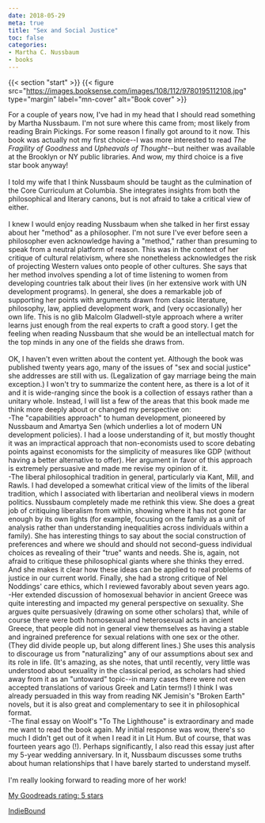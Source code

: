 ```yaml
---
date: 2018-05-29
meta: true
title: "Sex and Social Justice"
toc: false
categories:
- Martha C. Nussbaum
- books
---
```


{{< section "start" >}}
{{< figure src="https://images.booksense.com/images/108/112/9780195112108.jpg" type="margin" label="mn-cover" alt="Book cover" >}}

For a couple of years now, I've had in my head that I should read something by Martha Nussbaum. I'm not sure where this came from; most likely from reading Brain Pickings. For some reason I finally got around to it now. This book was actually not my first choice--I was more interested to read _The Fragility of Goodness_ and _Upheavals of Thought_--but neither was available at the Brooklyn or NY public libraries. And wow, my third choice is a five star book anyway!<br /><br />I told my wife that I think Nussbaum should be taught as the culmination of the Core Curriculum at Columbia. She integrates insights from both the philosophical and literary canons, but is not afraid to take a critical view of either. <br /><br />I knew I would enjoy reading Nussbaum when she talked in her first essay about her "method" as a philosopher. I'm not sure I've ever before seen a philosopher even acknowledge having a "method," rather than presuming to speak from a neutral platform of reason. This was in the context of her critique of cultural relativism, where she nonetheless acknowledges the risk of projecting Western values onto people of other cultures. She says that her method involves spending a lot of time listening to women from developing countries talk about their lives (in her extensive work with UN development programs). In general, she does a remarkable job of supporting her points with arguments drawn from classic literature, philosophy, law, applied development work, and (very occasionally) her own life. This is no glib Malcolm Gladwell-style approach where a writer learns just enough from the real experts to craft a good story. I get the feeling when reading Nussbaum that she would be an intellectual match for the top minds in any one of the fields she draws from.<br /><br />OK, I haven't even written about the content yet. Although the book was published twenty years ago, many of the issues of "sex and social justice" she addresses are still with us. (Legalization of gay marriage being the main exception.) I won't try to summarize the content here, as there is a lot of it and it is wide-ranging since the book is a collection of essays rather than a unitary whole. Instead, I will list a few of the areas that this book made me think more deeply about or changed my perspective on:<br />-The "capabilities approach" to human development, pioneered by Nussbaum and Amartya Sen (which underlies a lot of modern UN development policies). I had a loose understanding of it, but mostly thought it was an impractical approach that non-economists used to score debating points against economists for the simplicity of measures like GDP (without having a better alternative to offer). Her argument in favor of this approach is extremely persuasive and made me revise my opinion of it.<br />-The liberal philosophical tradition in general, particularly via Kant, Mill, and Rawls. I had developed a somewhat critical view of the limits of the liberal tradition, which I associated with libertarian and neoliberal views in modern politics. Nussbaum completely made me rethink this view. She does a great job of critiquing liberalism from within, showing where it has not gone far enough by its own lights (for example, focusing on the family as a unit of analysis rather than understanding inequalities across individuals within a family). She has interesting things to say about the social construction of preferences and where we should and should not second-guess individual choices as revealing of their "true" wants and needs. She is, again, not afraid to critique these philosophical giants where she thinks they erred. And she makes it clear how these ideas can be applied to real problems of justice in our current world. Finally, she had a strong critique of Nel Noddings' care ethics, which I reviewed favorably about seven years ago.<br />-Her extended discussion of homosexual behavior in ancient Greece was quite interesting and impacted my general perspective on sexuality. She argues quite persuasively (drawing on some other scholars) that, while of course there were both homosexual and heterosexual acts in ancient Greece, that people did not in general view themselves as having a stable and ingrained preference for sexual relations with one sex or the other. (They did divide people up, but along different lines.) She uses this analysis to discourage us from "naturalizing" any of our assumptions about sex and its role in life. (It's amazing, as she notes, that until recently, very little was understood about sexuality in the classical period, as scholars had shied away from it as an "untoward" topic--in many cases there were not even accepted translations of various Greek and Latin terms!) I think I was already persuaded in this way from reading NK Jemisin's "Broken Earth" novels, but it is also great and complementary to see it in philosophical format.<br />-The final essay on Woolf's "To The Lighthouse" is extraordinary and made me want to read the book again. My initial response was wow, there's so much I didn't get out of it when I read it in Lit Hum. But of course, that was fourteen years ago (!). Perhaps significantly, I also read this essay just after my 5-year wedding anniversary. In it, Nussbaum discusses some truths about human relationships that I have barely started to understand myself.<br /><br />I'm really looking forward to reading more of her work!

[My Goodreads rating: 5 stars](https://www.goodreads.com/review/show/2387947983)  

[IndieBound](https://www.indiebound.org/book/9780195112108)
